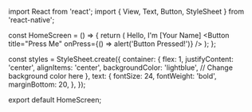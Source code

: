 import React from 'react';
import { View, Text, Button, StyleSheet } from 'react-native';

const HomeScreen = () => {
  return (
    <View style={styles.container}>
      <Text style={styles.text}>Hello, I'm [Your Name]</Text>
      <Button title="Press Me" onPress={() => alert('Button Pressed!')} />
    </View>
  );
};

const styles = StyleSheet.create({
  container: {
    flex: 1,
    justifyContent: 'center',
    alignItems: 'center',
    backgroundColor: 'lightblue', // Change background color here
  },
  text: {
    fontSize: 24,
    fontWeight: 'bold',
    marginBottom: 20,
  },
});

export default HomeScreen;
